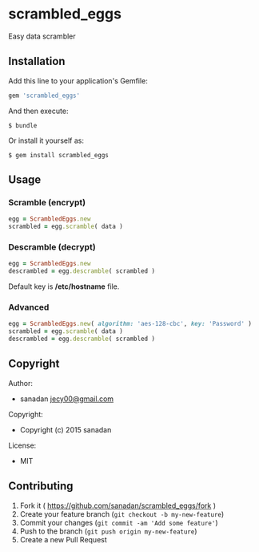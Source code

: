 # scrambled_eggs

Easy data scrambler

## Installation

Add this line to your application's Gemfile:

```ruby
gem 'scrambled_eggs'
```

And then execute:

    $ bundle

Or install it yourself as:

    $ gem install scrambled_eggs

## Usage

### Scramble (encrypt)
```Ruby
egg = ScrambledEggs.new
scrambled = egg.scramble( data )
```

### Descramble (decrypt)
```Ruby
egg = ScrambledEggs.new
descrambled = egg.descramble( scrambled )
```

Default key is **/etc/hostname** file.

### Advanced
```Ruby
egg = ScrambledEggs.new( algorithm: 'aes-128-cbc', key: 'Password' )
scrambled = egg.scramble( data )
descrambled = egg.descramble( scrambled )
```

## Copyright

Author:

* sanadan <jecy00@gmail.com>

Copyright:

* Copyright (c) 2015 sanadan

License:

* MIT

## Contributing

1. Fork it ( https://github.com/sanadan/scrambled_eggs/fork )
2. Create your feature branch (`git checkout -b my-new-feature`)
3. Commit your changes (`git commit -am 'Add some feature'`)
4. Push to the branch (`git push origin my-new-feature`)
5. Create a new Pull Request


